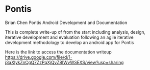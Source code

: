 # Pontis
Brian Chen Pontis Android Development and Documentation

This is complete write-up of from the start including analysis, design, iterative development and evaluation following an agile iterative development methodology to develop an android app for Pontis

Here is the link to access the documentation writeup
https://drive.google.com/file/d/1-j3aXlykZnCgQ7ZzPqXjQvZ8IWvWSEXS/view?usp=sharing
